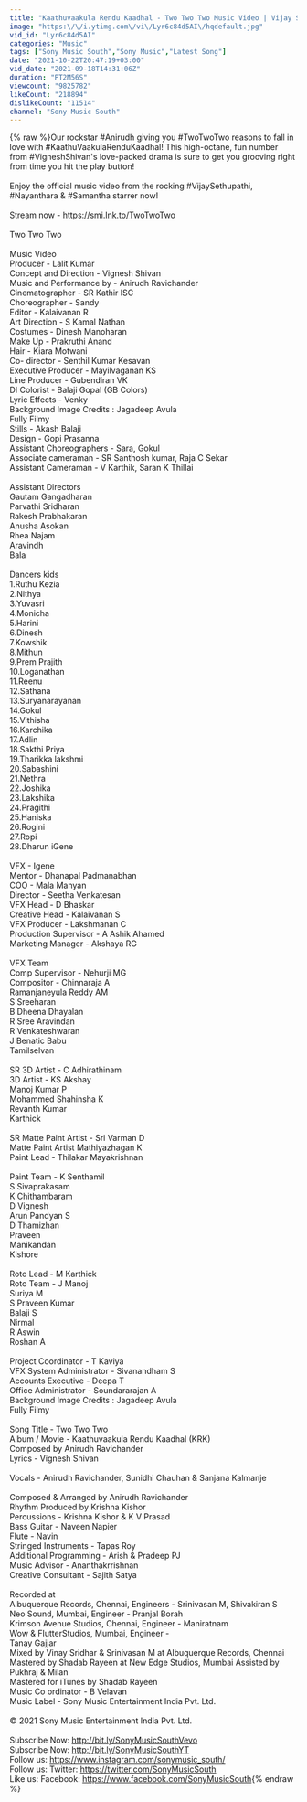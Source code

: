 ```yaml
---
title: "Kaathuvaakula Rendu Kaadhal - Two Two Two Music Video | Vijay Sethupathi | Anirudh | Vignesh Shivan"
image: "https:\/\/i.ytimg.com\/vi\/Lyr6c84d5AI\/hqdefault.jpg"
vid_id: "Lyr6c84d5AI"
categories: "Music"
tags: ["Sony Music South","Sony Music","Latest Song"]
date: "2021-10-22T20:47:19+03:00"
vid_date: "2021-09-18T14:31:06Z"
duration: "PT2M56S"
viewcount: "9825782"
likeCount: "218894"
dislikeCount: "11514"
channel: "Sony Music South"
---
```

{% raw %}Our rockstar #Anirudh giving you #TwoTwoTwo reasons to fall in love with #KaathuVaakulaRenduKaadhal! This high-octane, fun number from #VigneshShivan's love-packed drama is sure to get you grooving right from time you hit the play button! <br /><br />Enjoy the official music video from the rocking #VijaySethupathi, #Nayanthara &amp; #Samantha starrer now!<br /><br />Stream now - <a rel="nofollow" target="blank" href="https://smi.lnk.to/TwoTwoTwo">https://smi.lnk.to/TwoTwoTwo</a><br /><br />Two Two Two <br /><br />Music Video<br />Producer - Lalit Kumar<br />Concept and Direction - Vignesh Shivan<br />Music and Performance by - Anirudh Ravichander<br />Cinematographer - SR Kathir ISC<br />Choreographer - Sandy <br />Editor - Kalaivanan R<br />Art Direction - S Kamal Nathan<br />Costumes - Dinesh Manoharan<br />Make Up - Prakruthi Anand <br />Hair - Kiara Motwani<br />Co- director - Senthil Kumar Kesavan<br />Executive Producer - Mayilvaganan KS<br />Line Producer - Gubendiran VK<br />DI Colorist - Balaji Gopal (GB Colors)<br />Lyric Effects - Venky<br />Background Image Credits : Jagadeep Avula <br />Fully Filmy<br />Stills - Akash Balaji<br />Design - Gopi Prasanna<br />Assistant Choreographers - Sara, Gokul<br />Associate cameraman - SR Santhosh kumar, Raja C Sekar<br />Assistant Cameraman - V Karthik, Saran K Thillai<br /><br />Assistant Directors<br />Gautam Gangadharan<br />Parvathi Sridharan<br />Rakesh Prabhakaran<br />Anusha Asokan<br />Rhea Najam<br />Aravindh<br />Bala<br /><br />Dancers kids<br />1.Ruthu Kezia<br />2.Nithya<br />3.Yuvasri<br />4.Monicha<br />5.Harini<br />6.Dinesh<br />7.Kowshik <br />8.Mithun<br />9.Prem Prajith<br />10.Loganathan<br />11.Reenu<br />12.Sathana<br />13.Suryanarayanan<br />14.Gokul<br />15.Vithisha<br />16.Karchika<br />17.Adlin<br />18.Sakthi Priya<br />19.Tharikka lakshmi<br />20.Sabashini<br />21.Nethra<br />22.Joshika<br />23.Lakshika<br />24.Pragithi<br />25.Haniska<br />26.Rogini<br />27.Ropi<br />28.Dharun iGene<br /><br />VFX - Igene<br />Mentor - Dhanapal Padmanabhan <br />COO - Mala Manyan <br />Director - Seetha Venkatesan <br />VFX Head - D Bhaskar <br />Creative Head - Kalaivanan S<br />VFX Producer - Lakshmanan C<br />Production Supervisor - A Ashik Ahamed <br />Marketing Manager - Akshaya RG<br /><br />VFX Team<br />Comp Supervisor - Nehurji MG<br />Compositor - Chinnaraja A<br />Ramanjaneyula Reddy AM<br />S Sreeharan <br />B Dheena Dhayalan <br />R Sree Aravindan <br />R Venkateshwaran <br />J Benatic Babu<br />Tamilselvan <br /><br />SR 3D Artist - C Adhirathinam <br />3D Artist - KS Akshay <br />Manoj Kumar P<br />Mohammed Shahinsha K<br />Revanth Kumar <br />Karthick <br /><br />SR Matte Paint Artist - Sri Varman D<br />Matte Paint Artist Mathiyazhagan K<br />Paint Lead - Thilakar Mayakrishnan <br /><br />Paint Team - K Senthamil <br />S Sivaprakasam <br />K Chithambaram <br />D Vignesh <br />Arun Pandyan S<br />D Thamizhan <br />Praveen <br />Manikandan <br />Kishore <br /><br />Roto Lead - M Karthick <br />Roto Team - J Manoj <br />Suriya M<br />S Praveen Kumar <br />Balaji S<br />Nirmal <br />R Aswin <br />Roshan A <br /><br />Project Coordinator - T Kaviya <br />VFX System Administrator - Sivanandham S<br />Accounts Executive - Deepa T<br />Office Administrator - Soundararajan A<br />Background Image Credits : Jagadeep Avula <br />Fully Filmy<br /><br />Song Title - Two Two Two<br />Album / Movie - Kaathuvaakula Rendu Kaadhal (KRK)<br />Composed by Anirudh Ravichander<br />Lyrics - Vignesh Shivan<br /><br />Vocals - Anirudh Ravichander, Sunidhi Chauhan &amp; Sanjana Kalmanje<br /><br />Composed &amp; Arranged by Anirudh Ravichander<br />Rhythm Produced by Krishna Kishor<br />Percussions - Krishna Kishor &amp; K V Prasad<br />Bass Guitar - Naveen Napier<br />Flute - Navin<br />Stringed Instruments - Tapas Roy<br />Additional Programming - Arish &amp; Pradeep PJ<br />Music Advisor - Ananthakrrishnan<br />Creative Consultant - Sajith Satya<br /><br />Recorded at <br />Albuquerque Records, Chennai, Engineers - Srinivasan M, Shivakiran S<br />Neo Sound, Mumbai, Engineer - Pranjal Borah<br />Krimson Avenue Studios, Chennai, Engineer - Maniratnam<br />Wow &amp; FlutterStudios, Mumbai, Engineer - <br />Tanay Gajjar<br />Mixed by Vinay Sridhar &amp; Srinivasan M at Albuquerque Records, Chennai<br />Mastered by Shadab Rayeen at New Edge Studios, Mumbai Assisted by Pukhraj &amp; Milan<br />Mastered for iTunes by Shadab Rayeen<br />Music Co ordinator - B Velavan<br />Music Label - Sony Music Entertainment India Pvt. Ltd.<br /><br />© 2021 Sony Music Entertainment India Pvt. Ltd.<br /><br />Subscribe Now: <a rel="nofollow" target="blank" href="http://bit.ly/SonyMusicSouthVevo">http://bit.ly/SonyMusicSouthVevo</a><br />Subscribe Now: <a rel="nofollow" target="blank" href="http://bit.ly/SonyMusicSouthYT">http://bit.ly/SonyMusicSouthYT</a><br />Follow us: <a rel="nofollow" target="blank" href="https://www.instagram.com/sonymusic_south/">https://www.instagram.com/sonymusic_south/</a><br />Follow us: Twitter: <a rel="nofollow" target="blank" href="https://twitter.com/SonyMusicSouth">https://twitter.com/SonyMusicSouth</a><br />Like us: Facebook: <a rel="nofollow" target="blank" href="https://www.facebook.com/SonyMusicSouth">https://www.facebook.com/SonyMusicSouth</a>{% endraw %}
